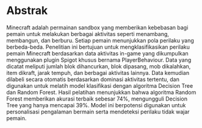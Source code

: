 # Abstrak
Minecraft adalah permainan sandbox yang memberikan kebebasan bagi pemain untuk melakukan 
berbagai aktivitas seperti menambang, membangun, dan berburu. Setiap pemain menunjukkan pola 
perilaku yang berbeda-beda. Penelitian ini bertujuan untuk mengklasifikasikan perilaku pemain 
Minecraft berdasarkan data aktivitas in-game yang dikumpulkan menggunakan plugin Spigot 
khusus bernama PlayerBehaviour. Data yang dicatat meliputi jumlah blok dihancurkan, blok 
dipasang, mob dikalahkan, item dikraft, jarak tempuh, dan berbagai aktivitas lainnya. Data 
kemudian dilabeli secara otomatis berdasarkan dominasi aktivitas tertentu, dan digunakan untuk 
melatih model klasifikasi dengan algoritma Decision Tree dan Random Forest. Hasil pelatihan 
menunjukkan bahwa algoritma Random Forest memberikan akurasi terbaik sebesar 74%, 
mengungguli Decision Tree yang hanya mencapai 39%. Model ini berpotensi digunakan untuk 
personalisasi pengalaman bermain serta mendeteksi perilaku tidak wajar pemain. 
